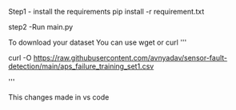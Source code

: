 Step1 - install the requirements 
    pip install -r requirement.txt

step2 -Run main.py

To download your dataset 
You can use wget or curl 
'''

curl -O https://raw.githubusercontent.com/avnyadav/sensor-fault-detection/main/aps_failure_training_set1.csv

'''

This changes made in vs code

